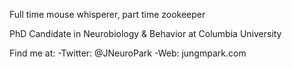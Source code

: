Full time mouse whisperer, part time zookeeper

PhD Candidate in Neurobiology & Behavior at Columbia University

Find me at:
-Twitter: @JNeuroPark
-Web: jungmpark.com

<!---
jungmpark/jungmpark is a ✨ special ✨ repository because its `README.md` (this file) appears on your GitHub profile.
You can click the Preview link to take a look at your changes.
--->
